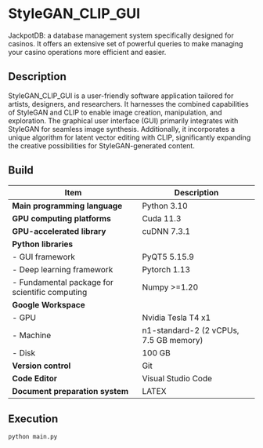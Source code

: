 # StyleGAN_CLIP_GUI

JackpotDB: a database management system specifically designed for casinos. It offers an extensive set of powerful queries to make managing your casino operations more efficient and easier.

## Description
StyleGAN_CLIP_GUI is a user-friendly software application tailored for artists, designers, and researchers. It harnesses the combined capabilities of StyleGAN and CLIP to enable image creation, manipulation, and exploration. The graphical user interface (GUI) primarily integrates with StyleGAN for seamless image synthesis. Additionally, it incorporates a unique algorithm for latent vector editing with CLIP, significantly expanding the creative possibilities for StyleGAN-generated content.

## Build
| Item                           | Description                                      |
|--------------------------------|--------------------------------------------------|
| **Main programming language**  | Python 3.10                                      |
| **GPU computing platforms**    | Cuda 11.3                                       |
| **GPU-accelerated library**    | cuDNN 7.3.1                                    |
| **Python libraries**           |                                                |
| - GUI framework                | PyQT5 5.15.9                                   |
| - Deep learning framework      | Pytorch 1.13                                   |
| - Fundamental package for scientific computing | Numpy >=1.20                |
| **Google Workspace**           |                                                |
| - GPU                          | Nvidia Tesla T4 x1                             |
| - Machine                      | n1-standard-2 (2 vCPUs, 7.5 GB memory)         |
| - Disk                         | 100 GB                                         |
| **Version control**            | Git                                            |
| **Code Editor**                | Visual Studio Code                             |
| **Document preparation system**| LATEX                                          |


## Execution
```console
python main.py
```

